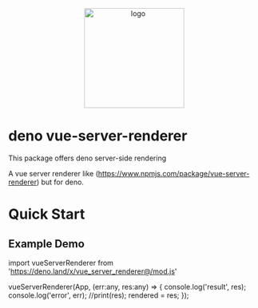 <div align="center">
  <img src="https://raw.githubusercontent.com/VueServerRenderer/VueServerRenderer/main/lzyaemujz884m4tggslk.webp" width="200" alt="logo"/>
</div>

# deno vue-server-renderer

This package offers deno server-side rendering

A vue server renderer like (https://www.npmjs.com/package/vue-server-renderer) but for deno. 

# Quick Start

## Example Demo

import vueServerRenderer from 'https://deno.land/x/vue_server_renderer@/mod.js'


vueServerRenderer(App, (err:any, res:any) => {
        console.log('result', res); 
        console.log('error', err);
        //print(res);
        rendered = res;
      });




